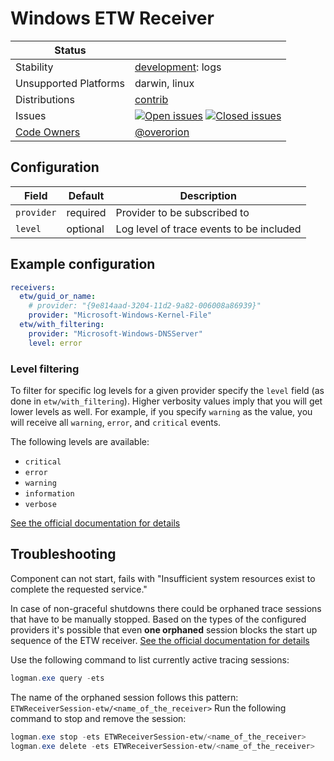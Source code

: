 # Windows ETW Receiver
<!-- status autogenerated section -->
| Status        |           |
| ------------- |-----------|
| Stability     | [development]: logs   |
| Unsupported Platforms | darwin, linux |
| Distributions | [contrib] |
| Issues        | [![Open issues](https://img.shields.io/github/issues-search/open-telemetry/opentelemetry-collector-contrib?query=is%3Aissue%20is%3Aopen%20label%3Areceiver%2Fetw%20&label=open&color=orange&logo=opentelemetry)](https://github.com/open-telemetry/opentelemetry-collector-contrib/issues?q=is%3Aopen+is%3Aissue+label%3Areceiver%2Fetw) [![Closed issues](https://img.shields.io/github/issues-search/open-telemetry/opentelemetry-collector-contrib?query=is%3Aissue%20is%3Aclosed%20label%3Areceiver%2Fetw%20&label=closed&color=blue&logo=opentelemetry)](https://github.com/open-telemetry/opentelemetry-collector-contrib/issues?q=is%3Aclosed+is%3Aissue+label%3Areceiver%2Fetw) |
| [Code Owners](https://github.com/open-telemetry/opentelemetry-collector-contrib/blob/main/CONTRIBUTING.md#becoming-a-code-owner)    | [@overorion](https://www.github.com/overorion) |

[development]: https://github.com/open-telemetry/opentelemetry-collector#development
[contrib]: https://github.com/open-telemetry/opentelemetry-collector-releases/tree/main/distributions/otelcol-contrib
<!-- end autogenerated section -->

## Configuration
| Field      | Default   | Description                                |
|------------|---------- |--------------------------------------------|
| `provider` | required  | Provider to be subscribed to               |
| `level`    | optional  | Log level of trace events to be included   |


## Example configuration

```yaml
receivers:
  etw/guid_or_name:
    # provider: "{9e814aad-3204-11d2-9a82-006008a86939}"
    provider: "Microsoft-Windows-Kernel-File"
  etw/with_filtering:
    provider: "Microsoft-Windows-DNSServer"
    level: error
```

### Level filtering

To filter for specific log levels for a given provider specify the `level` field (as done in `etw/with_filtering`).
Higher verbosity values imply that you will get lower levels as well. For example, if you specify `warning` as the value, you will receive all `warning`, `error`, and `critical` events.

The following levels are available:

- `critical`
- `error`
- `warning`
- `information`
- `verbose`


[See the official documentation for details](https://learn.microsoft.com/en-us/windows/win32/wes/eventmanifestschema-leveltype-complextype)

## Troubleshooting

Component can not start, fails with "Insufficient system resources exist to complete the requested service."

In case of non-graceful shutdowns there could be orphaned trace sessions that have to be manually stopped.
Based on the types of the configured providers it's possible that even **one orphaned** session blocks the start up sequence of the ETW receiver.
[See the official documentation for details](https://learn.microsoft.com/en-us/windows/win32/etw/about-event-tracing#types-of-providers)

Use the following command to list currently active tracing sessions:

```powershell
logman.exe query -ets
```

The name of the orphaned session follows this pattern: `ETWReceiverSession-etw/<name_of_the_receiver>`
Run the following command to stop and remove the session:

```powershell
logman.exe stop -ets ETWReceiverSession-etw/<name_of_the_receiver>
logman.exe delete -ets ETWReceiverSession-etw/<name_of_the_receiver>
```

